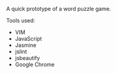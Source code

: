 A quick prototype of a word puzzle game.

Tools used:

  - VIM
  - JavaScript
  - Jasmine
  - jslint
  - jsbeautify
  - Google Chrome
